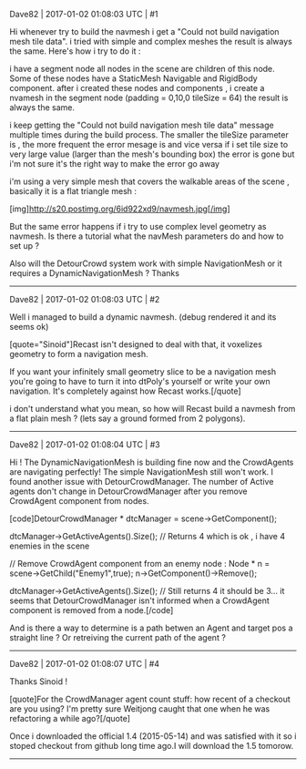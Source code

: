 Dave82 | 2017-01-02 01:08:03 UTC | #1

Hi whenever try to build the navmesh i get a "Could not build navigation mesh tile data". i tried with simple and complex meshes the result is always the same. Here's how i try to do it :

i have a segment node all nodes in the scene are children of this node. Some of these nodes have a StaticMesh Navigable and RigidBody component.
after i created these nodes and components , i create a nvamesh in the segment node (padding = 0,10,0 tileSize = 64) the result is always the same.

i keep getting the "Could not build navigation mesh tile data" message multiple times during the build process. The smaller the tileSize parameter is , the more frequent the error mesage is and vice versa
if i set tile size to very large value (larger than the mesh's bounding box) the error is gone but i'm not sure it's the right way to make the error go away

i'm using a very simple mesh that covers the walkable areas of the scene , basically it is a flat triangle mesh :

[img]http://s20.postimg.org/6id922xd9/navmesh.jpg[/img]

But the same error happens if i try to use complex level geometry as navmesh.
Is there a tutorial what the navMesh parameters do and how to set up ?

Also will the DetourCrowd system work with simple NavigationMesh or it requires a DynamicNavigationMesh ?
Thanks

-------------------------

Dave82 | 2017-01-02 01:08:03 UTC | #2

Well i managed to build a dynamic navmesh. (debug rendered it and its seems ok) 

[quote="Sinoid"]Recast isn't designed to deal with that, it voxelizes geometry to form a navigation mesh.

If you want your infinitely small geometry slice to be a navigation mesh you're going to have to turn it into dtPoly's yourself or write your own navigation. It's completely against how Recast works.[/quote]

i don't understand what you mean, so how will Recast build a navmesh from a flat plain mesh ? (lets say a ground formed from 2 polygons).

-------------------------

Dave82 | 2017-01-02 01:08:04 UTC | #3

Hi ! The DynamicNavigationMesh is building fine now and the CrowdAgents are navigating perfectly! The simple NavigationMesh still won't work. I found another issue with DetourCrowdManager. The number of Active agents don't change in DetourCrowdManager after you remove CrowdAgent component from nodes.

[code]DetourCrowdManager * dtcManager = scene->GetComponent<DetourCrowdManager>();

dtcManager->GetActiveAgents().Size();
// Returns 4 which is ok , i have 4 enemies in the scene

// Remove CrowdAgent component  from an enemy node :
Node * n = scene->GetChild("Enemy1",true);
n->GetComponent<CrowdAgent>()->Remove();

dtcManager->GetActiveAgents().Size();
// Still returns 4 it should be 3... it seems that DetourCrowdManager isn't informed when a CrowdAgent component is removed from a node.[/code]


And is there a way to determine is a path betwen an Agent and target pos a straight line ? Or retreiving the current path of the agent ?

-------------------------

Dave82 | 2017-01-02 01:08:07 UTC | #4

Thanks Sinoid !

[quote]For the CrowdManager agent count stuff: how recent of a checkout are you using? I'm pretty sure Weitjong caught that one when he was refactoring a while ago?[/quote]

Once i downloaded the official 1.4 (2015-05-14) and was satisfied with it so i stoped checkout from github long time ago.I will download the 1.5 tomorow.

-------------------------

